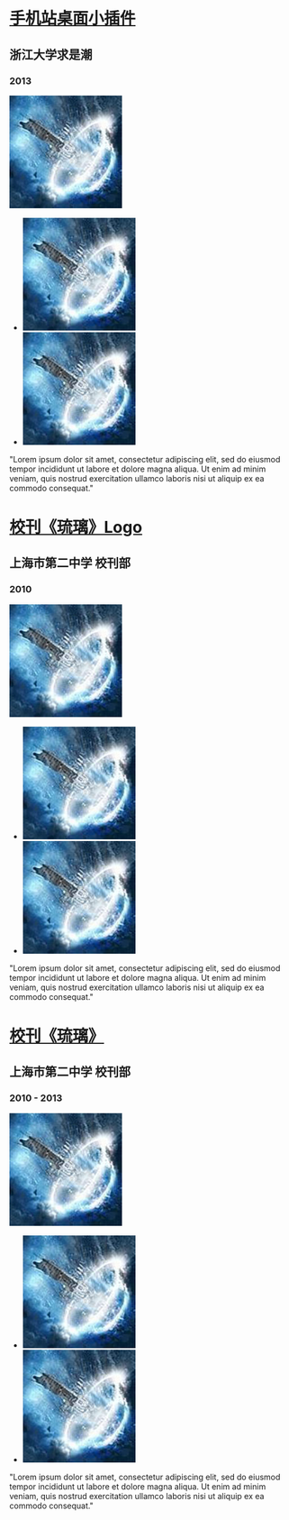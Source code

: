 # [手机站桌面小插件](designs/qscmobile-widget)
## 浙江大学求是潮
### 2013
![Thumbnail](img/avatar.jpg)
- ![temp1](img/avatar.jpg)
- ![temp2](img/avatar.jpg)

"Lorem ipsum dolor sit amet, consectetur adipiscing elit, sed do eiusmod tempor incididunt ut labore et dolore magna aliqua. Ut enim ad minim veniam, quis nostrud exercitation ullamco laboris nisi ut aliquip ex ea commodo consequat."

# [校刊《琉璃》Logo](designs/the-brilliance-logo)
## 上海市第二中学 校刊部
### 2010
![Thumbnail](img/avatar.jpg)
- ![temp1](img/avatar.jpg)
- ![temp2](img/avatar.jpg)

"Lorem ipsum dolor sit amet, consectetur adipiscing elit, sed do eiusmod tempor incididunt ut labore et dolore magna aliqua. Ut enim ad minim veniam, quis nostrud exercitation ullamco laboris nisi ut aliquip ex ea commodo consequat."

# [校刊《琉璃》](designs/the-brilliance)
## 上海市第二中学 校刊部
### 2010 - 2013
![Thumbnail](img/avatar.jpg)
- ![temp1](img/avatar.jpg)
- ![temp2](img/avatar.jpg)

"Lorem ipsum dolor sit amet, consectetur adipiscing elit, sed do eiusmod tempor incididunt ut labore et dolore magna aliqua. Ut enim ad minim veniam, quis nostrud exercitation ullamco laboris nisi ut aliquip ex ea commodo consequat."